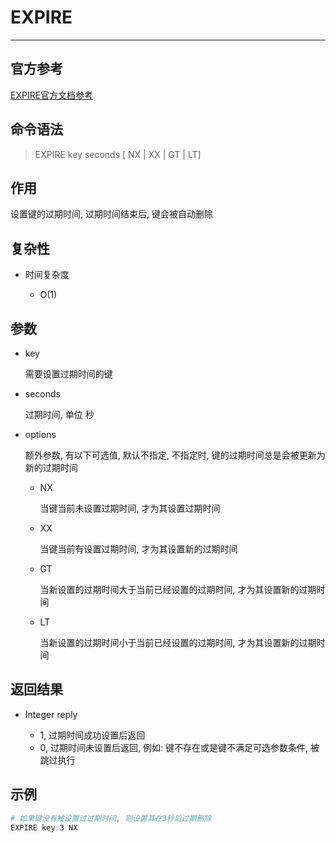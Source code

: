 # EXPIRE

---

## 官方参考

[EXPIRE官方文档参考](https://redis.io/commands/EXPIRE/)

## 命令语法

> EXPIRE key seconds [ NX | XX | GT | LT]

## 作用

设置键的过期时间, 过期时间结束后, 键会被自动删除

## 复杂性

- 时间复杂度

  - O(1)

## 参数

- key

  需要设置过期时间的键

- seconds

  过期时间, 单位 秒

- options

  额外参数, 有以下可选值, 默认不指定, 不指定时, 键的过期时间总是会被更新为新的过期时间
  - NX

    当键当前未设置过期时间, 才为其设置过期时间

  - XX

    当键当前有设置过期时间, 才为其设置新的过期时间

  - GT

    当新设置的过期时间大于当前已经设置的过期时间, 才为其设置新的过期时间

  - LT

    当新设置的过期时间小于当前已经设置的过期时间, 才为其设置新的过期时间

## 返回结果

- Integer reply

  - 1, 过期时间成功设置后返回
  - 0, 过期时间未设置后返回, 例如: 键不存在或是键不满足可选参数条件, 被跳过执行

## 示例

```bash
# 如果键没有被设置过过期时间, 则设置其在3秒后过期删除 
EXPIRE key 3 NX
```